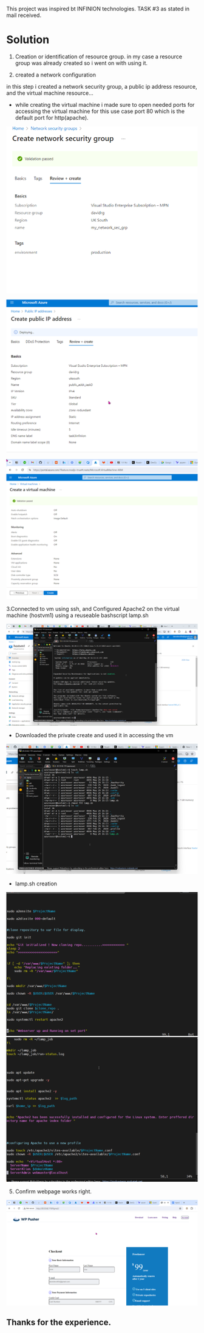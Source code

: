 This project was inspired bt INFINION technologies. 
TASK #3 as stated in mail received. 

# Solution

1. Creation or identification of resource group. in my case a resource group was already created so i went on with using it. 

2. created a network configuration

in this step i created a network security group, a public ip address resource, and the virtual machine resource...
* while creating the virtual machine i made sure to open needed ports for accessing the virtual machine for this use case port 80 which is the default port for http(apache).


![sScreenshot1](/screenshots\2024-05-29%2015.44.39%20Create%20network%20security%20group.png)
 
 ![screenshot2](/screenshots\2024-05-29%2016.17.26%20Create%20public%20IP%20address%20-%20Mic.png)


 ![screenshot2](/screenshots\2024-05-29%2017.08.38%20Create%20a%20virtual%20machine%20-%20Mic.png)

 3.Connected to vm using ssh,  and Configured Apache2 on the virtual machine (hostvm1) using a reuseable bashscript lamp.sh

 ![screenshot2](/screenshots\2024-05-29%2017.14.44%2020.33.62.119%20(azureuser).png)
 * Downloaded the private create and used it in accessing the vm

 
 ![screenshot2](/screenshots\2024-05-29%2017.17.46%2020.33.62.119%20(azureuser).png)

* lamp.sh creation 

 ![bashA](/screenshots\zzz.png)
 ![bashb](/screenshots\zzzz.png)


 5. Confirm webpage works right. 

 ![](/screenshots\2024-05-29%2018.58.18%20WP-pusher-checkbox%20-%20Google%20Ch.png)
 
 ## Thanks for the experience.